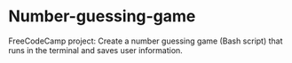 # Number-guessing-game
FreeCodeCamp project: Create a number guessing game (Bash script) that runs in the terminal and saves user information.
